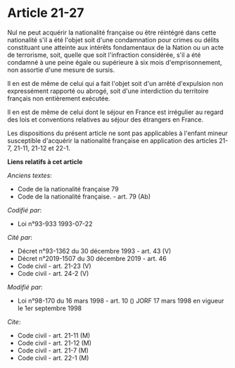 # Article 21-27

Nul ne peut acquérir la nationalité française ou être réintégré dans cette nationalité s'il a été l'objet soit d'une
condamnation pour crimes ou délits constituant une atteinte aux intérêts fondamentaux de la Nation ou un acte de terrorisme,
soit, quelle que soit l'infraction considérée, s'il a été condamné à une peine égale ou supérieure à six mois
d'emprisonnement, non assortie d'une mesure de sursis.

Il en est de même de celui qui a fait l'objet soit d'un arrêté d'expulsion non expressément rapporté ou abrogé, soit d'une
interdiction du territoire français non entièrement exécutée.

Il en est de même de celui dont le séjour en France est irrégulier au regard des lois et conventions relatives au séjour des
étrangers en France.

Les dispositions du présent article ne sont pas applicables à l'enfant mineur susceptible d'acquérir la nationalité française
en application des articles 21-7, 21-11, 21-12 et 22-1.

**Liens relatifs à cet article**

_Anciens textes_:

  - Code de la nationalité française 79
  - Code de la nationalité française. - art. 79 (Ab)

_Codifié par_:

  - Loi n°93-933 1993-07-22

_Cité par_:

  - Décret n°93-1362 du 30 décembre 1993 - art. 43 (V)
  - Décret n°2019-1507 du 30 décembre 2019 - art. 46
  - Code civil - art. 21-23 (V)
  - Code civil - art. 24-2 (V)

_Modifié par_:

  - Loi n°98-170 du 16 mars 1998 - art. 10 () JORF 17 mars 1998 en vigueur le 1er septembre 1998

_Cite_:

  - Code civil - art. 21-11 (M)
  - Code civil - art. 21-12 (M)
  - Code civil - art. 21-7 (M)
  - Code civil - art. 22-1 (M)
